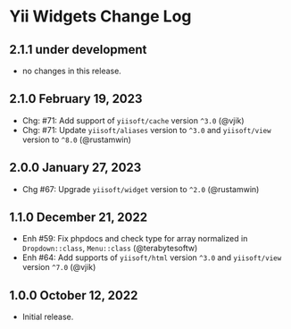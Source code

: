 # Yii Widgets Change Log

## 2.1.1 under development

- no changes in this release.

## 2.1.0 February 19, 2023

- Chg: #71: Add support of `yiisoft/cache` version `^3.0` (@vjik)
- Chg: #71: Update `yiisoft/aliases` version to `^3.0` and `yiisoft/view` version to `^8.0` (@rustamwin)

## 2.0.0 January 27, 2023

- Chg #67: Upgrade `yiisoft/widget` version to `^2.0` (@rustamwin)

## 1.1.0 December 21, 2022

- Enh #59: Fix phpdocs and check type for array normalized in `Dropdown::class`, `Menu::class` (@terabytesoftw)
- Enh #64: Add supports of `yiisoft/html` version `^3.0` and `yiisoft/view` version `^7.0` (@vjik)

## 1.0.0 October 12, 2022

- Initial release.
